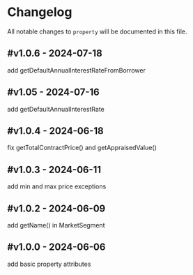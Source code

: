 # Changelog

All notable changes to `property` will be documented in this file.

## #v1.0.6 - 2024-07-18

add getDefaultAnnualInterestRateFromBorrower

## #v1.05 - 2024-07-16

add getDefaultAnnualInterestRate

## #v1.0.4 - 2024-06-18

fix getTotalContractPrice() and getAppraisedValue()

## #v1.0.3 - 2024-06-11

add min and max price exceptions

## #v1.0.2 - 2024-06-09

add getName() in MarketSegment

## #v1.0.0 - 2024-06-06

add basic property attributes
